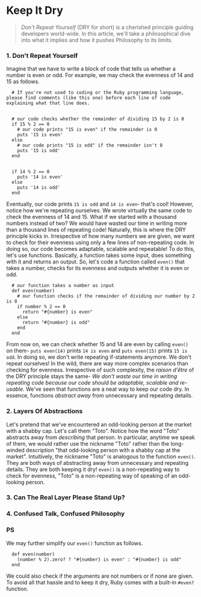 
# Keep It Dry

> *Don't Repeat Yourself* (DRY for short) is a cherished principle guiding developers world-wide. In this article, we'll take a philosophical dive into what it implies and how it pushes Philosophy to its limits.

### 1. Don't Repeat Yourself

  Imagine that we have to write a block of code that tells us whether a number is even or odd. For example, we may check the evenness of 14 and 15 as follows.


```
  # If you're not used to coding or the Ruby programming language, please find comments (like this one) before each line of code explaining what that line does.


  # our code checks whether the remainder of dividing 15 by 2 is 0
  if 15 % 2 == 0
    # our code prints "15 is even" if the remainder is 0
    puts '15 is even'
  else
    # our code prints "15 is odd" if the remainder isn't 0
    puts '15 is odd'
  end


  if 14 % 2 == 0
    puts '14 is even'
  else
    puts '14 is odd'
  end
```


  Eventually, our code prints `15 is odd` and `14 is even`- that's cool! However, notice how we're repeating ourselves. We wrote virtually the same code to check the evenness of 14 and 15. What if we started with a thousand numbers instead of two? We would have wasted our time in writing more than a thousand lines of repeating code! Naturally, this is where the DRY principle kicks in. Irrespective of how many numbers we are given, we want to check for their evenness using only a few lines of non-repeating code. In doing so, our code becomes adaptable, scalable and repeatable! To do this, let's use functions. Basically, a function takes some input, does something with it and returns an output. So, let's code a function called `even()` that takes a number, checks for its evenness and outputs whether it is even or odd.


```
  # our function takes a number as input
  def even(number)
    # our function checks if the remainder of dividing our number by 2 is 0
    if number % 2 == 0
      return "#{number} is even"
    else
      return "#{number} is odd"
    end
  end
```

  From now on, we can check whether 15 and 14 are even by calling `even()` on them- `puts even(14)` prints `14 is even` and `puts even(15)` prints `15 is odd`. In doing so, we don't write repeating if-statements anymore. We don't repeat ourselves! In the wild, there are way more complex scenarios than checking for evenness. Irrespective of such complexity, the *raison d'être* of the DRY principle stays the same- *We don't waste our time in writing repeating code because our code should be adaptable, scalable and re-usable.* We've seen that functions are a neat way to keep our code dry. In essence, functions *abstract away* from unnecessary and repeating details.


### 2. Layers Of Abstractions

  Let's pretend that we've encountered an odd-looking person at the market with a shabby cap. Let's call them "Toto". Notice how the word "Toto" abstracts away from *describing* that person. In particular, anytime we speak of them, we would rather use the nickname "Toto" rather than the long-winded description "that odd-looking person with a shabby cap at the market". Intuitively, the nickname "Toto" is analogous to the function `even()`. They are both ways of abstracting away from unnecessary and repeating details. They are both keeping it dry! `even()` is a non-repeating way to check for evenness, "Toto" is a non-repeating way of speaking of an odd-looking person.


### 3. Can The Real Layer Please Stand Up?

### 4. Confused Talk, Confused Philosophy


### PS

  We may further simplify our `even()` function as follows.

```
  def even(number)
    (number % 2).zero? ? "#{number} is even" : "#{number} is odd"
  end
```

  We could also check if the arguments are not numbers or if none are given. To avoid all that hassle and to keep it dry, Ruby comes with a built-in `#even?` function.
